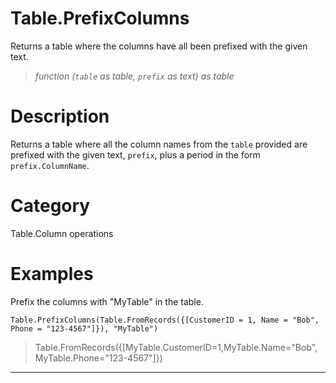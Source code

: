 ﻿# Table.PrefixColumns
Returns a table where the columns have all been prefixed with the given text.
> _function (<code>table</code> as table, <code>prefix</code> as text) as table_
# Description 
Returns a table where all the column names from the <code>table</code> provided are prefixed with the given text, <code>prefix</code>, plus a period in the form <code>prefix</code><code>.ColumnName</code>.

# Category 
Table.Column operations
# Examples 
Prefix the columns with "MyTable" in the table.
```
Table.PrefixColumns(Table.FromRecords({[CustomerID = 1, Name = "Bob", Phone = "123-4567"]}), "MyTable")
```
> Table.FromRecords({[MyTable.CustomerID=1,MyTable.Name="Bob",
MyTable.Phone="123-4567"]})
***
